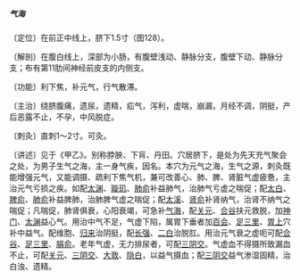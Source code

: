 ##### 气海

〔定位〕在前正中线上，脐下1.5寸（图128）。

〔解剖〕在腹白线上，深部为小肠，有腹壁浅动、静脉分支，腹壁下动、静脉分支；布有第11肋间神经前皮支的内侧支。

〔功能〕利下焦，补元气，行气散滞。

〔主治〕绕脐腹痛，遗尿，遗精，疝气，泻利，虚喘，崩漏，月经不调，阴挺，产后恶露不止，不孕，中风脱症。

〔刺灸〕直刺1〜2寸。可灸。

〔讲述〕见于《甲乙》。别称脖胦、下肓、丹田。穴居脐下，是处为先天充气聚会之处，为男子生气之海，主一身气疾，因名。本穴为元气之海，生气之源，刺灸既能增强元气，又能调摄、疏利下焦气机，兼可改善心、肺、脾、肾脏气虚疲惫，主治元气亏损之疾。如配[太渊](https://www.gmzyjc.com/read/zjs/zjs3.1.1-3-0.1.1.3.9.md)、[璇玑](https://www.gmzyjc.com/read/zjs/zjs3.2.1-0.1.1.3.20.md)、[肺俞](https://www.gmzyjc.com/read/zjs/zjs3.1.7-8-0.0.1.3.13.md)补益肺气，治肺气亏虚之喘促；配[太白](https://www.gmzyjc.com/read/zjs/zjs3.1.4-6-0.0.1.3.3.md)、[脾俞](https://www.gmzyjc.com/read/zjs/zjs3.1.7-8-0.0.1.3.20.md)、[肺俞](https://www.gmzyjc.com/read/zjs/zjs3.1.7-8-0.0.1.3.13.md)补益脾肺，治肺脾气虚之喘促；配[太溪](https://www.gmzyjc.com/read/zjs/zjs3.1.7-8-0.0.2.3.3.md)、[肾俞](https://www.gmzyjc.com/read/zjs/zjs3.1.7-8-0.0.1.3.23.md)补肾纳气，治肾不纳气之喘促；凡喘促，肺肾俱衰，心阳衰竭，可急补[气海](https://www.gmzyjc.com/read/zjs/zjs3.2.1-0.1.1.3.6.md)，配[关元](https://www.gmzyjc.com/read/zjs/zjs3.2.1-0.1.1.3.4.md)、[合谷](https://www.gmzyjc.com/read/zjs/zjs3.1.1-3-0.1.2.3.4.md)扶元救脱，加[神门](https://www.gmzyjc.com/read/zjs/zjs3.1.4-6-0.0.2.3.7.md)、[太渊](https://www.gmzyjc.com/read/zjs/zjs3.1.1-3-0.1.1.3.9.md)益心气。用治中气不足，气虚下陷，属胃下垂者加[百会](https://www.gmzyjc.com/read/zjs/zjs3.2.2-0.0.1.3.20.md)、[足三里](https://www.gmzyjc.com/read/zjs/zjs3.1.1-3-0.1.3.3.36.md)、[胃上](https://www.gmzyjc.com/read/zjs/zjs3.4-0.1.3.2.0.md)穴补中益气。配维胞、[归来](https://www.gmzyjc.com/read/zjs/zjs3.1.1-3-0.1.3.3.29.md)治阴挺，配[长强](https://www.gmzyjc.com/read/zjs/zjs3.2.2-0.0.1.3.1.md)、[二白](https://www.gmzyjc.com/read/zjs/zjs3.4-0.1.4.4.0.md)治脱肛。用治元气衰之虚呃可配[合谷](https://www.gmzyjc.com/read/zjs/zjs3.1.1-3-0.1.2.3.4.md)、[足三里](https://www.gmzyjc.com/read/zjs/zjs3.1.1-3-0.1.3.3.36.md)、[膈俞](https://www.gmzyjc.com/read/zjs/zjs3.1.7-8-0.0.1.3.17.md)。老年气虚，无力排尿者，可配[三阴交](https://www.gmzyjc.com/read/zjs/zjs3.1.4-6-0.0.1.3.6.md)。气虚血不得摄所致漏血不止，可配[关元](https://www.gmzyjc.com/read/zjs/zjs3.2.1-0.1.1.3.4.md)、[三阴交](https://www.gmzyjc.com/read/zjs/zjs3.1.4-6-0.0.1.3.6.md)、[大敦](https://www.gmzyjc.com/read/zjs/zjs3.1.9-12-0.0.4.3.1.md)、[隐白](https://www.gmzyjc.com/read/zjs/zjs3.1.4-6-0.0.1.3.1.md)，以益气摄血；配[三阴交](https://www.gmzyjc.com/read/zjs/zjs3.1.4-6-0.0.1.3.6.md)益气渗湿固精，治白浊、遗精。

